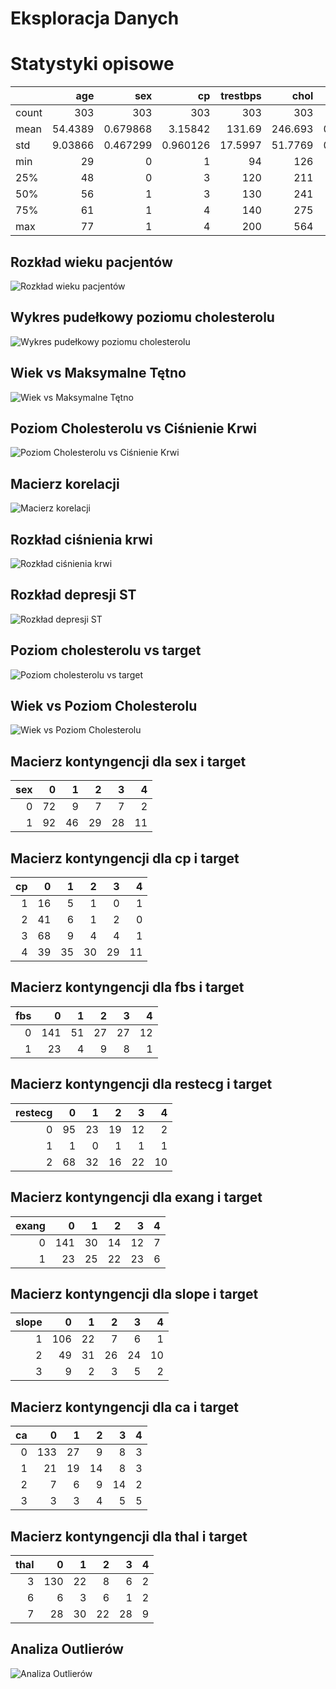 
Eksploracja Danych
==================

# Statystyki opisowe


|       |       age |        sex |         cp |   trestbps |     chol |        fbs |    restecg |   thalach |      exang |   oldpeak |      slope |         ca |      thal |     target |
|:------|----------:|-----------:|-----------:|-----------:|---------:|-----------:|-----------:|----------:|-----------:|----------:|-----------:|-----------:|----------:|-----------:|
| count | 303       | 303        | 303        |   303      | 303      | 303        | 303        |   303     | 303        | 303       | 303        | 303        | 303       | 303        |
| mean  |  54.4389  |   0.679868 |   3.15842  |   131.69   | 246.693  |   0.148515 |   0.990099 |   149.607 |   0.326733 |   1.0396  |   1.60066  |   0.663366 |   4.72277 |   0.937294 |
| std   |   9.03866 |   0.467299 |   0.960126 |    17.5997 |  51.7769 |   0.356198 |   0.994971 |    22.875 |   0.469794 |   1.16108 |   0.616226 |   0.934375 |   1.93838 |   1.22854  |
| min   |  29       |   0        |   1        |    94      | 126      |   0        |   0        |    71     |   0        |   0       |   1        |   0        |   3       |   0        |
| 25%   |  48       |   0        |   3        |   120      | 211      |   0        |   0        |   133.5   |   0        |   0       |   1        |   0        |   3       |   0        |
| 50%   |  56       |   1        |   3        |   130      | 241      |   0        |   1        |   153     |   0        |   0.8     |   2        |   0        |   3       |   0        |
| 75%   |  61       |   1        |   4        |   140      | 275      |   0        |   2        |   166     |   1        |   1.6     |   2        |   1        |   7       |   2        |
| max   |  77       |   1        |   4        |   200      | 564      |   1        |   2        |   202     |   1        |   6.2     |   3        |   3        |   7       |   4        |
## Rozkład wieku pacjentów


![Rozkład wieku pacjentów](histogram_age.png)
## Wykres pudełkowy poziomu cholesterolu


![Wykres pudełkowy poziomu cholesterolu](boxplot_chol.png)
## Wiek vs Maksymalne Tętno


![Wiek vs Maksymalne Tętno](scatter_age_thalach.png)
## Poziom Cholesterolu vs Ciśnienie Krwi


![Poziom Cholesterolu vs Ciśnienie Krwi](scatter_chol_trestbps.png)
## Macierz korelacji


![Macierz korelacji](correlation_matrix.png)
## Rozkład ciśnienia krwi


![Rozkład ciśnienia krwi](histogram_trestbps.png)
## Rozkład depresji ST


![Rozkład depresji ST](histogram_oldpeak.png)
## Poziom cholesterolu vs target


![Poziom cholesterolu vs target](boxplot_target_chol.png)
## Wiek vs Poziom Cholesterolu


![Wiek vs Poziom Cholesterolu](scatter_age_chol_target.png)
## Macierz kontyngencji dla sex i target


|   sex |   0 |   1 |   2 |   3 |   4 |
|------:|----:|----:|----:|----:|----:|
|     0 |  72 |   9 |   7 |   7 |   2 |
|     1 |  92 |  46 |  29 |  28 |  11 |
## Macierz kontyngencji dla cp i target


|   cp |   0 |   1 |   2 |   3 |   4 |
|-----:|----:|----:|----:|----:|----:|
|    1 |  16 |   5 |   1 |   0 |   1 |
|    2 |  41 |   6 |   1 |   2 |   0 |
|    3 |  68 |   9 |   4 |   4 |   1 |
|    4 |  39 |  35 |  30 |  29 |  11 |
## Macierz kontyngencji dla fbs i target


|   fbs |   0 |   1 |   2 |   3 |   4 |
|------:|----:|----:|----:|----:|----:|
|     0 | 141 |  51 |  27 |  27 |  12 |
|     1 |  23 |   4 |   9 |   8 |   1 |
## Macierz kontyngencji dla restecg i target


|   restecg |   0 |   1 |   2 |   3 |   4 |
|----------:|----:|----:|----:|----:|----:|
|         0 |  95 |  23 |  19 |  12 |   2 |
|         1 |   1 |   0 |   1 |   1 |   1 |
|         2 |  68 |  32 |  16 |  22 |  10 |
## Macierz kontyngencji dla exang i target


|   exang |   0 |   1 |   2 |   3 |   4 |
|--------:|----:|----:|----:|----:|----:|
|       0 | 141 |  30 |  14 |  12 |   7 |
|       1 |  23 |  25 |  22 |  23 |   6 |
## Macierz kontyngencji dla slope i target


|   slope |   0 |   1 |   2 |   3 |   4 |
|--------:|----:|----:|----:|----:|----:|
|       1 | 106 |  22 |   7 |   6 |   1 |
|       2 |  49 |  31 |  26 |  24 |  10 |
|       3 |   9 |   2 |   3 |   5 |   2 |
## Macierz kontyngencji dla ca i target


|   ca |   0 |   1 |   2 |   3 |   4 |
|-----:|----:|----:|----:|----:|----:|
|    0 | 133 |  27 |   9 |   8 |   3 |
|    1 |  21 |  19 |  14 |   8 |   3 |
|    2 |   7 |   6 |   9 |  14 |   2 |
|    3 |   3 |   3 |   4 |   5 |   5 |
## Macierz kontyngencji dla thal i target


|   thal |   0 |   1 |   2 |   3 |   4 |
|-------:|----:|----:|----:|----:|----:|
|      3 | 130 |  22 |   8 |   6 |   2 |
|      6 |   6 |   3 |   6 |   1 |   2 |
|      7 |  28 |  30 |  22 |  28 |   9 |
## Analiza Outlierów


![Analiza Outlierów](outliers.png)
